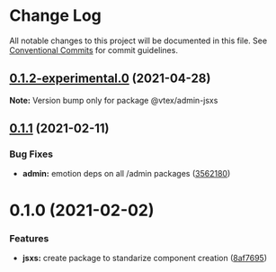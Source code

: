 # Change Log

All notable changes to this project will be documented in this file.
See [Conventional Commits](https://conventionalcommits.org) for commit guidelines.

## [0.1.2-experimental.0](https://github.com/vtex/onda/compare/@vtex/admin-jsxs@0.1.1...@vtex/admin-jsxs@0.1.2-experimental.0) (2021-04-28)

**Note:** Version bump only for package @vtex/admin-jsxs





## [0.1.1](https://github.com/vtex/onda/compare/@vtex/admin-jsxs@0.1.0...@vtex/admin-jsxs@0.1.1) (2021-02-11)


### Bug Fixes

* **admin:** emotion deps on all /admin packages ([3562180](https://github.com/vtex/onda/commit/35621800491ffc5132235e83edcf6c086d0b3ce4))





# 0.1.0 (2021-02-02)


### Features

* **jsxs:** create package to standarize component creation ([8af7695](https://github.com/vtex/onda/commit/8af7695c761d60f9cedb9f18086e414cd7ceb25e))
